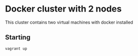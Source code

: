 Docker cluster with 2 nodes
===========================

This cluster contains two virtual machines with docker installed

## Starting

```
vagrant up
```
